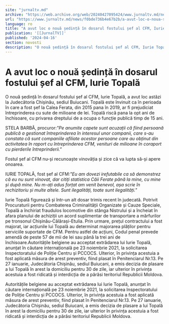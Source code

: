 ```yaml
---
site: "jurnaltv.md"
archive: "https://web.archive.org/web/20240427095424/www.jurnaltv.md/news/f0bde736b4e67b2b/a-avut-loc-o-noua-sedinta-in-dosarul-fostului-sef-al-cfm-iurie-topala.html?utm_source=RSS&utm_medium=RSS&utm_campaign=RSS"
url: "https://www.jurnaltv.md/news/f0bde736b4e67b2b/a-avut-loc-o-noua-sedinta-in-dosarul-fostului-sef-al-cfm-iurie-topala.html"
language: ro
title: "A avut loc o nouă ședință în dosarul fostului șef al CFM, Iurie Topală"
publication: '[[JurnalTV]]'
published: '2024-04-16'
section: novosti
description: "O nouă ședință în dosarul fostului șef al CFM, Iurie Topală, a avut loc astăzi la Judecătoria Chișinău, sediul Buiucani. Topală este învinuit ca în perioada în care a fost șef la Calea Ferata, din 2015 pana în 2019, ar fi prejudiciat întreprinderea cu sute de milioane de lei. Topală riscă pana la opt ani de închisoare, cu privarea dreptului de a ocupa o funcție publică timp de 15 ani."
---
```


# A avut loc o nouă ședință în dosarul fostului șef al CFM, Iurie Topală

O nouă ședință în dosarul fostului șef al CFM, Iurie Topală, a avut loc astăzi la Judecătoria Chișinău, sediul Buiucani. Topală este învinuit ca în perioada în care a fost șef la Calea Ferata, din 2015 pana în 2019, ar fi prejudiciat întreprinderea cu sute de milioane de lei. Topală riscă pana la opt ani de închisoare, cu privarea dreptului de a ocupa o funcție publică timp de 15 ani.

STELA BARBĂ, procuror:*"Pe anumite capete sunt acuzații că fiind persoană publică a gestionat întreprinderea în interesul unor companii, care s-au constata că sunt companiile afiliate acestor persoane care au obținut din activitatea în raport cu întreprinderea CFM, venituri de milioane în coraport cu pierderile întreprinderii."*

Fostul șef al CFM nu-și recunoaște vinovăția și zice că va lupta să-și apere onoarea.

IURIE TOPALĂ, fost șef al CFM:*"Eu am dovezi irefutabile ca să demonstrez că eu nu sunt vinovat, dar citiți statistica Căii Ferate până la mine, cu mine și după mine. Nu m-ați adus forțat am venit benevol, așa scrie în rechizitoriu și multe altele. Sunt ilegalități, toate sunt ilegalități."*

Iurie Topală figurează și într-un alt dosar trimis recent în judecată. Potrivit Procuraturii pentru Combaterea Criminalității Organizate și Cauze Speciale, Topală a închiriat fraudulos locomotive din stânga Nistrului și a încheiat în afara planului de achiziții un acord suplimentar de transportare a mărfurilor pe tronsonul Chișinău-Călărași-Etulia. Prin urmare, prețul contractului a fost majorat, iar acțiunile lui Topală au determinat majorarea plăților pentru serviciile suportate de CFM. Pentru astfel de acțiuni, Codul penal prevede amendă de peste 57 de mii de lei sau până la trei ani de închisoare.Autoritățile belgiene au acceptat extrădarea lui Iurie Topală, anunțat în căutare internațională pe 23 noiembrie 2021, la solicitarea Inspectoratului de Poliție Centru și PCCOCS. Ulterior, în privința acestuia a fost aplicată măsura de arest preventiv, fiind plasat în Penitenciarul Nr.13. Pe 27 ianuarie, Judecătoria Chișinău, sediul Buiucani, a emis decizia de plasare a lui Topală în arest la domiciliu pentru 30 de zile, iar ulterior în privința acestuia a fost ridicată și interdicția de a părăsi teritoriul Republicii Moldova.

Autoritățile belgiene au acceptat extrădarea lui Iurie Topală, anunțat în căutare internațională pe 23 noiembrie 2021, la solicitarea Inspectoratului de Poliție Centru și PCCOCS. Ulterior, în privința acestuia a fost aplicată măsura de arest preventiv, fiind plasat în Penitenciarul Nr.13. Pe 27 ianuarie, Judecătoria Chișinău, sediul Buiucani, a emis decizia de plasare a lui Topală în arest la domiciliu pentru 30 de zile, iar ulterior în privința acestuia a fost ridicată și interdicția de a părăsi teritoriul Republicii Moldova.